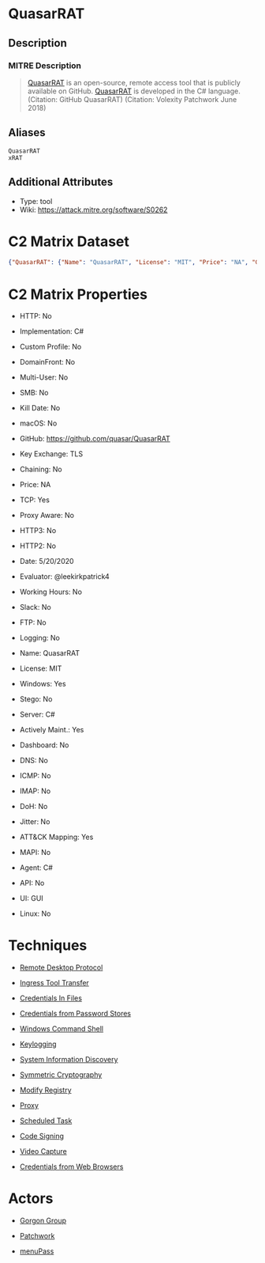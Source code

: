 
# QuasarRAT

## Description

### MITRE Description

> [QuasarRAT](https://attack.mitre.org/software/S0262) is an open-source, remote access tool that is publicly available on GitHub. [QuasarRAT](https://attack.mitre.org/software/S0262) is developed in the C# language. (Citation: GitHub QuasarRAT) (Citation: Volexity Patchwork June 2018)

## Aliases

```
QuasarRAT
xRAT
```

## Additional Attributes

* Type: tool
* Wiki: https://attack.mitre.org/software/S0262

# C2 Matrix Dataset

```json
{"QuasarRAT": {"Name": "QuasarRAT", "License": "MIT", "Price": "NA", "GitHub": "https://github.com/quasar/QuasarRAT", "Site": "", "Twitter": "", "Evaluator": "@leekirkpatrick4", "Date": "5/20/2020", "Version": "1.3.0.0", "Implementation": "C#", "How-To": "", "Slingshot": "", "Kali": "", "Server": "C#", "Agent": "C#", "Multi-User": "No", "UI": "GUI", "Dark Mode": "", "API": "No", "Windows": "Yes", "Linux": "No", "macOS": "No", "TCP": "Yes", "HTTP": "No", "HTTP2": "No", "HTTP3": "No", "DNS": "No", "DoH": "No", "ICMP": "No", "FTP": "No", "IMAP": "No", "MAPI": "No", "SMB": "No", "LDAP": "", "Key Exchange": "TLS", "Stego": "No", "Proxy Aware": "No", "DomainFront": "No", "Custom Profile": "No", "Jitter": "No", "Working Hours": "No", "Kill Date": "No", "Chaining": "No", "Logging": "No", "MITRE In Wild": "Yes", "ATT&CK Mapping": "Yes", "Dashboard": "No", "NetWitness": "Yes", "Other": "", "Actively Maint.": "Yes", "Slack": "No", "Slack Members": "NA", "GH Issues": "529", "Notes": ""}}
```

# C2 Matrix Properties


* HTTP: No

* Implementation: C#

* Custom Profile: No

* DomainFront: No

* Multi-User: No

* SMB: No

* Kill Date: No

* macOS: No

* GitHub: https://github.com/quasar/QuasarRAT

* Key Exchange: TLS

* Chaining: No

* Price: NA

* TCP: Yes

* Proxy Aware: No

* HTTP3: No

* HTTP2: No

* Date: 5/20/2020

* Evaluator: @leekirkpatrick4

* Working Hours: No

* Slack: No

* FTP: No

* Logging: No

* Name: QuasarRAT

* License: MIT

* Windows: Yes

* Stego: No

* Server: C#

* Actively Maint.: Yes

* Dashboard: No

* DNS: No

* ICMP: No

* IMAP: No

* DoH: No

* Jitter: No

* ATT&CK Mapping: Yes

* MAPI: No

* Agent: C#

* API: No

* UI: GUI

* Linux: No
 

# Techniques


* [Remote Desktop Protocol](../techniques/Remote-Desktop-Protocol.md)

* [Ingress Tool Transfer](../techniques/Ingress-Tool-Transfer.md)
    
* [Credentials In Files](../techniques/Credentials-In-Files.md)
    
* [Credentials from Password Stores](../techniques/Credentials-from-Password-Stores.md)
    
* [Windows Command Shell](../techniques/Windows-Command-Shell.md)
    
* [Keylogging](../techniques/Keylogging.md)
    
* [System Information Discovery](../techniques/System-Information-Discovery.md)
    
* [Symmetric Cryptography](../techniques/Symmetric-Cryptography.md)
    
* [Modify Registry](../techniques/Modify-Registry.md)
    
* [Proxy](../techniques/Proxy.md)
    
* [Scheduled Task](../techniques/Scheduled-Task.md)
    
* [Code Signing](../techniques/Code-Signing.md)
    
* [Video Capture](../techniques/Video-Capture.md)
    
* [Credentials from Web Browsers](../techniques/Credentials-from-Web-Browsers.md)
    

# Actors


* [Gorgon Group](../actors/Gorgon-Group.md)

* [Patchwork](../actors/Patchwork.md)
    
* [menuPass](../actors/menuPass.md)
    
